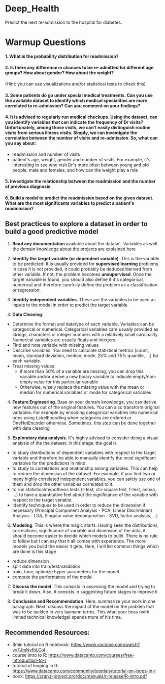 # Deep_Health
Predict the next re-admission to the hospital for diabetes.

# Warmup Questions

#### 1. What is the probability distribution for readmission?

#### 2. Is there any difference in chances to be re-admitted for different age groups? How about gender? How about the weight?
  (Hint: you can use visualizations and/or statistical tests to check this)

#### 3. Some patients do go under special medical treatments. Can you use the available dataset to identify which medical specialities are more correlated to re-admission? Can you comment on your findings?

#### 4. It is advised to regularly run medical checkups. Using the dataset, can you identify variables that can indicate the frequency of Dr visits? Unfortunately, among those visits, we can't easily distinguish routine visits from serious illness visits. Simply, we can investigate the correlation between the number of visits and re-admission. So, what can you say about:
  - readmission and number of visits
  - patient's age, weight, gender and number of visits. For example, it's interesting to see who visit Dr's more often between young and old people, male and females, and how can the weight play a role

#### 5. Investigate the relationship between the readmission and the number of previous diagnosis

#### 6. Build a model to predict the readmission based on the given dataset. What are the most significants variables to predict a patient's readmission?

## Best practices to explore a dataset in order to build a good predictive model

1. **Read any documentation** available about the dataset. Variables as well the domain knowledge about the projects are explained here

2. **Identify the target variable (or dependent variable)**. This is the variable to be predicted. It is usually provided for **supervised learning** problems. In case it is not provided, it could probably be deduced/derived from other variable. If not, the problem becomes **unsupervised**. Once the target variable is found, you should also define if it's categorical, numerical and therefore carefully define the problem as a classification or regression.

3. **Identify independent variables**. These are the variables to be used as inputs to the model in order to predict the target variable.

3. **Data Cleaning**.
  - Determine the format and datatype of each variable. Variables can be categorical or numerical. Categorical variables care usually provided as strings, characters or integer numbers with a relatively small cardinality. Numerical variables are usually floats and integers.
  - Find and note variable with missing values
  - Describe variables. You need to calculate statistical metrics (count, mean, standard deviation, median, mode, 25% and 75% quantile, ...) for each variable.
  - Treat missing values:
    - if more than 50% of a variable are missing, you can drop this variable and/or derive a new binary variable to indicate empty/non-empty value for this particular variable
    - Otherwise, wisely replace the missing value with the mean or median for numerical variables or mode for categorical variables

4. **Feature Engineering**. Base on your domain knowledge, you can derive new features out of the original features. You can also transform original variables. For example by encoding categorical variables into numerical ones using LabelEncoding when categories are ordered or OneHotEncoder otherwise. Sometimes, this step can be done together with data cleaning

5. **Exploratory data analysis**. It's highly advised to consider doing a visual analysis of the the dataset. In this stage, the goal is
  - to study distributions of dependent variables with respect to the target variable and therefore be able to manually identify the most significant variables for the predictions in mind.
  - to study to correlations and relationship among variables. This can help to reduce the dimension of the dataset. For example, if you find two or many highly correlated independent variables, you can safely use one of them and drop the other variables correlated to it.
  - to run statistical/hypothesis tests (t-test, chi-square test, f-test, anova, ...) to have a quantitative feel about the significance of the variable with respect to the target variable.
  - Identify techniques to be used in order to reduce the dimension if necessary (Principal Component Analysis - PCA, Linear Discriminant Analysis - LDA, Singular value decomposition - SVD, factor analysis, ...)

6. **Modeling**. This is where the magic starts. Having seen the distributions, correlations, significance of variable and dimension of the data, it should become easier to decide which models to build. There is no rule to follow but I can say that it all comes with experience. The more models you build the easier it gets. Here, I will list common things which are done is this stage
  - reduce dimension
  - split data into train/test/validation
  - train, tune, optimize hyper-parameters for the model
  - compute the performance of the model

7. **Discuss the model**. This consists in assessing the model and trying to break it down. Also, it consists in suggesting future stages to improve it

8. **Conclusion and Recommendation**. Here, summarize your work in one paragraph. Next, discuss the impact of the model on the problem that was to be tackled in very laymann terms. This what your boss (with limited technical knowledge) spends more of his time.

## Recommended Resources:
- 8min tutorial on R notebook: https://www.youtube.com/watch?v=TJmNvfhLCoI
- course intro to R: https://www.datacamp.com/courses/free-introduction-to-r
- tutorial of looping in R: https://www.datacamp.com/community/tutorials/tutorial-on-loops-in-r
- book: https://cran.r-project.org/doc/manuals/r-release/R-intro.pdf
